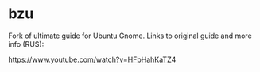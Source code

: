 # bzu
Fork of ultimate guide for Ubuntu Gnome. Links to original guide and more info (RUS):

https://www.youtube.com/watch?v=HFbHahKaTZ4
